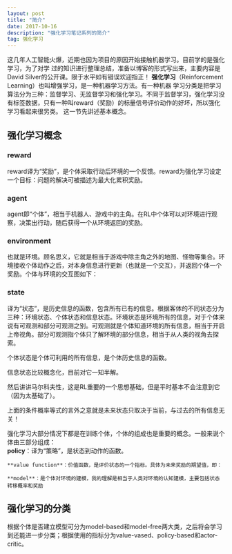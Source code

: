 ```yaml
---
layout: post
title: "简介"
date: 2017-10-16
description: "强化学习笔记系列的简介"
tag: 强化学习 
---  
```


   这几年人工智能火爆，近期也因为项目的原因开始接触机器学习。目前学的是强化学习，为了对学
过的知识进行整理总结，准备以博客的形式写出来，主要内容是David Silver的公开课。限于水平如有错误欢迎指正！
    **强化学习**（Reinforcement Learning）也叫增强学习，是一种机器学习方法。有一种机器
学习分类是把学习算法分为三种：监督学习、无监督学习和强化学习。不同于监督学习，强化学习没有标签数据，只有一种叫reward（奖励）的标量信号评价动作的好坏，所以强化学习看起来很另类。
这一节先讲述基本概念。
## 强化学习概念
### reward
reward译为“奖励”，是个体采取行动后环境的一个反馈。reward为强化学习设定一个目标：问题的解决可被描述为最大化累积奖励。

### agent
agent即“个体”，相当于机器人、游戏中的主角。在RL中个体可以对环境进行观察，决策出行动，随后获得一个从环境返回的奖励。

### environment
也就是环境。顾名思义，它就是相当于游戏中除主角之外的地图、怪物等集合。环境接收个体动作之后，对本身信息进行更新（也就是一个交互），并返回个体一个奖励。个体与环境的交互图如下：

### state
<p>译为“状态”，是历史信息的函数，包含所有已有的信息。根据客体的不同状态分为三种：环境状态、个体状态和信息状态。环境状态是环境所有的信息，对于个体来说有可观测和部分可观测之别。可观测就是个体知道环境的所有信息，相当于开启上帝视角。部分可观测指个体只了解环境的部分信息，相当于从人类的视角去探索。
<p>个体状态是个体可利用的所有信息，是个体历史信息的函数。
<p>信息状态比较概念化，目前对它一知半解。
<p>然后讲讲马尔科夫性，这是RL重要的一个思想基础，但是平时基本不会注意到它（因为太基础了）。<p>上面的条件概率等式的言外之意就是未来状态只取决于当前，与过去的所有信息无关！  

   强化学习大部分情况下都是在训练个体，个体的组成也是重要的概念。一般来说个体由三部分组成：  
    **policy**：译为“策略”，是状态到动作的函数。  

    **value function**：价值函数，是评价状态的一个指标。具体为未来奖励的期望值，即：  

    **model**：是个体对环境的建模，我的理解是相当于人类对环境的认知建模，主要包括状态转移概率和奖励  

## 强化学习的分类
根据个体是否建立模型可分为model-based和model-free两大类，之后将会学习到还能进一步分类；根据使用的指标分为value-vased、policy-based和actor-critic。
